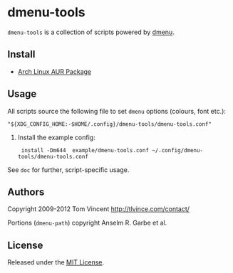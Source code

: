 # dmenu-tools

`dmenu-tools` is a collection of scripts powered by [dmenu][].

## Install

* [Arch Linux AUR Package][aur]

## Usage

All scripts source the following file to set `dmenu` options (colours, font
etc.):

    "${XDG_CONFIG_HOME:-$HOME/.config}/dmenu-tools/dmenu-tools.conf"

1. Install the example config:

        install -Dm644  example/dmenu-tools.conf ~/.config/dmenu-tools/dmenu-tools.conf

See `doc` for further, script-specific usage.

## Authors

Copyright 2009-2012 Tom Vincent <http://tlvince.com/contact/>

Portions (`dmenu-path`) copyright Anselm R. Garbe et al.

## License

Released under the [MIT License][license].

  [aur]: https://aur.archlinux.org/packages.php?ID=62200
  [dmenu]: http://tools.suckless.org/dmenu/
  [license]: http://tlvince.mit-license.org/
